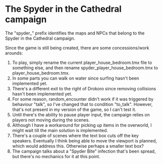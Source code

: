 # The Spyder in the Cathedral campaign 

The "spyder_" prefix identifies the maps and NPCs that belong to the Spyder in the Cathedral campaign.

Since the game is still being created, there are some concessions/work arounds: 

1. To play, simply rename the current player_house_bedroom.tmx file to something else, and then rename spyder_player_house_bedroom.tmx to player_house_bedroom.tmx.
2. In some parts you can walk on water since surfing hasn't been implemented yet. 
3. There's a different exit to the right of Drokoro since removing collisions hasn't been implemented yet. 
4. For some reason, random_encounter didn't work if it was triggered by behaviour "talk", so I've changed that to condition "to_talk". However, that's not present in my version of the game, so I can't test it.
5. Until there's the ability to pause player input, the campaign relies on players not moving during the scenes. 
6. Although I have a workaround for picking up items in the overworld, I might wait till the main solution is implemented. 
7. There's a couple of scenes where the text box cuts off the key speakers. Eventually I think being able to move the viewport is planned, which would address this. Otherwise perhaps a smaller text box?
8. The campaign talks about a "Spyder Bite" infection that's been spread, but there's no mechanics for it at this point.